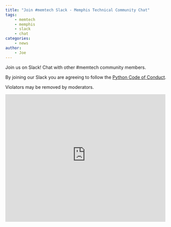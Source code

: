 ```yaml
---
title: "Join #memtech Slack - Memphis Technical Community Chat"
tags:
    - memtech
    - memphis
    - slack
    - chat
categories:
    - news
author:
    - Joe
---
```


Join us on Slack! Chat with other #memtech community members.

By joining our Slack you are agreeing to follow the [Python Code of Conduct](https://www.python.org/psf/codeofconduct/).

Violators may be removed by moderators.

<iframe src="http://memtechslack.herokuapp.com" width="500px" height="400px" frameBorder="0">

</iframe>





